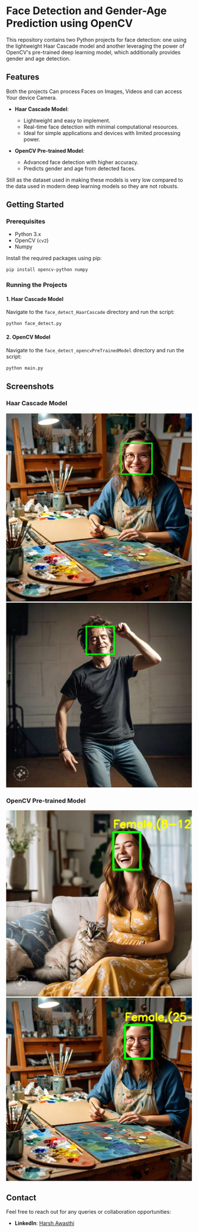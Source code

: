 # Face Detection and Gender-Age Prediction using OpenCV

This repository contains two Python projects for face detection: one using the lightweight Haar Cascade model and another leveraging the power of OpenCV's pre-trained deep learning model, which additionally provides gender and age detection.

## Features

Both the projects Can process Faces on Images, Videos and can access Your device Camera.

- **Haar Cascade Model**:
  - Lightweight and easy to implement.
  - Real-time face detection with minimal computational resources.
  - Ideal for simple applications and devices with limited processing power.

- **OpenCV Pre-trained Model**:
  - Advanced face detection with higher accuracy.
  - Predicts gender and age from detected faces.

Still as the dataset used in making these models is very low compared to the data used in modern deep learning models so they are not robusts.
## Getting Started

### Prerequisites

- Python 3.x
- OpenCV (`cv2`)
- Numpy

Install the required packages using pip:

```bash
pip install opencv-python numpy
```
### Running the Projects

#### 1. Haar Cascade Model

Navigate to the ```face_detect_HaarCascade``` directory and run the script:

```bash
python face_detect.py
```

#### 2. OpenCV Model

Navigate to the ```face_detect_opencvPreTrainedModel``` directory and run the script:

```bash
python main.py
```

## Screenshots

### Haar Cascade Model
![Haar Cascade Face Detection1](screenshots/img1.png)
![Haar Cascade Face Detection2](screenshots/img4.png)


### OpenCV Pre-trained Model
![OpenCV Gender Age Detection](screenshots/img2.png)
![OpenCV Gender Age Detection](screenshots/img3.png)

## Contact

Feel free to reach out for any queries or collaboration opportunities:

- **LinkedIn**: [Harsh Awasthi](https://www.linkedin.com/in/harsh-awasthi-746b64277/)
  
